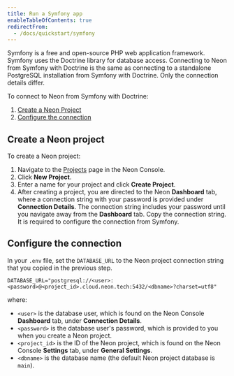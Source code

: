 ```yaml
---
title: Run a Symfony app
enableTableOfContents: true
redirectFrom:
  - /docs/quickstart/symfony
---
```


Symfony is a free and open-source PHP web application framework. Symfony uses the Doctrine library for database access. Connecting to Neon from Symfony with Doctrine is the same as connecting to a standalone PostgreSQL installation from Symfony with Doctrine. Only the connection details differ.

To connect to Neon from Symfony with Doctrine:

1. [Create a Neon Project](#create-a-neon-project)
2. [Configure the connection](#configure-the-connection)

## Create a Neon project

To create a Neon project:

1. Navigate to the [Projects](https://console.neon.tech/app/projects) page in the Neon Console.
2. Click **New Project**.
3. Enter a name for your project and click **Create Project**.
4. After creating a project, you are directed to the Neon **Dashboard** tab, where a connection string with your password is provided under **Connection Details**. The connection string includes your password until you navigate away from the **Dashboard** tab. Copy the connection string. It is required to configure the connection from Symfony.

## Configure the connection

In your `.env` file, set the `DATABASE_URL` to the Neon project connection string that you copied in the previous step.

```shell
DATABASE_URL="postgresql://<user>:<password>@<project_id>.cloud.neon.tech:5432/<dbname>?charset=utf8"
```

where:

- `<user>` is the database user, which is found on the Neon Console **Dashboard** tab, under **Connection Details**.
- `<password>` is the database user's password, which is provided to you when you create a Neon project.
- `<project_id>` is the ID of the Neon project, which is found on the Neon Console **Settings** tab, under **General Settings**.
- `<dbname>` is the database name (the default Neon project database is `main`).
